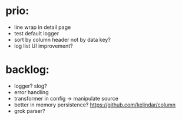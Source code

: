 # prio:

- line wrap in detail page
- test default logger
- sort by column header not by data key?
- log list UI improvement?

# backlog:

- logger? slog?
- error handling
- transformer in config -> manipulate source
- better in memory persistence? https://github.com/kelindar/column
- grok parser?
